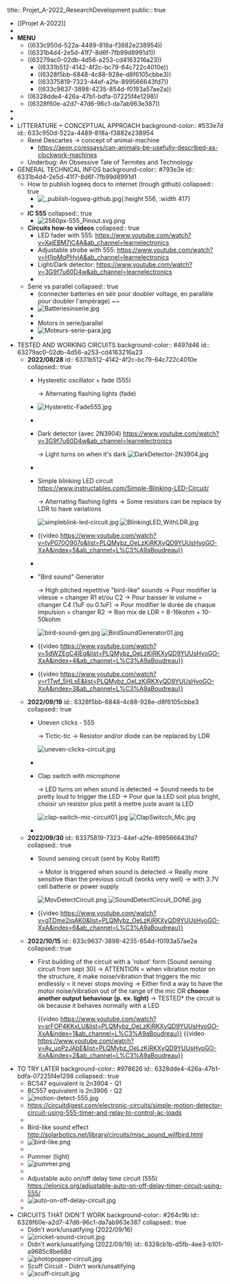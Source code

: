 title:: Projet_A-2022_ResearchDevelopment
public:: true

- [[Projet A-2022]]
-
- __MENU__
	- ((633c950d-522a-4489-818a-f3882e238954))
	- ((6331b4d4-2e5d-41f7-8d6f-7fb99d8991d1))
	- ((63279ac0-02db-4d56-a253-cd4163216a23))
		- ((6331b512-4142-4f2c-bc79-64c722c4010e))
		- ((6328f5bb-6848-4c88-928e-d8f6105cbbe3))
		- ((63375819-7323-44ef-a2fe-899566643fd7))
		- ((633c9637-3898-4235-854d-f0193a57ae2a))
	- ((6328dde4-426a-47b1-bdfa-07225f4e1298))
	- ((6328f60e-a2d7-47d6-96c1-da7ab963e387))
-
-
- LITTERATURE + CONCEPTUAL APPROACH
  background-color:: #533e7d
  id:: 633c950d-522a-4489-818a-f3882e238954
	- René Descartes -> concept of animal-machine
		- https://aeon.co/essays/can-animals-be-usefully-described-as-clockwork-machines
	- Underbug: An Obsessive Tale of Termites and Technology
- GENERAL TECHNICAL INFOS
  background-color:: #793e3e
  id:: 6331b4d4-2e5d-41f7-8d6f-7fb99d8991d1
	- How to publish logseq docs to internet (trough github)
	  collapsed:: true
		- ![_publish-logseq-github.jpg](../assets/_publish-logseq-github_1665944930344_0.jpg){:height 556, :width 417}
		-
	- __IC 555__
	  collapsed:: true
		- ![2560px-555_Pinout.svg.png](../assets/2560px-555_Pinout.svg_1661386060127_0.png)
	- __Circuits how-to videos__
	  collapsed:: true
		- LED fader with 555: https://www.youtube.com/watch?v=XajEBM7iC4A&ab_channel=learnelectronics
		- Adjustable strobe with 555: https://www.youtube.com/watch?v=H1jpMqPHyjA&ab_channel=learnelectronics
		- Light/Dark detector: https://www.youtube.com/watch?v=3G9f7u60D4w&ab_channel=learnelectronics
		-
	- Serie vs parallel
	  collapsed:: true
		- (connecter batteries en séir pour doubler voltage, en parallèle pour doubler l'ampérage) ~~
		- ![Batteriesinserie.jpg](../assets/Batteriesinserie_1665935236596_0.jpg)
		-
		- Motors in serie/parallel
		- ![Moteurs-serie-para.jpg](../assets/Moteurs-serie-para_1665943124271_0.jpg)
		-
- TESTED AND WORKING CIRCUITS
  background-color:: #497d46
  id:: 63279ac0-02db-4d56-a253-cd4163216a23
	- __2022/08/28__
	  id:: 6331b512-4142-4f2c-bc79-64c722c4010e
	  collapsed:: true
		- Hysteretic oscillator + fade (555)
		  
		  -> Alternating flashing lights (fade)
		- ![Hysteretic-Fade555.jpg](../assets/Hysteretic-Fade555_1661704689677_0.jpg)
		-
		- Dark detector (avec 2N3904) https://www.youtube.com/watch?v=3G9f7u60D4w&ab_channel=learnelectronics
		  
		  -> Light turns on when it's dark
		  ![DarkDetector-2N3904.jpg](../assets/DarkDetector-2N3904_1661704721842_0.jpg)
		-
		- Simple blinking LED circuit https://www.instructables.com/Simple-Blinking-LED-Circuit/
		  
		  -> Alternating flashing lights
		  -> Some resistors can be replace by LDR to have variations
		  
		  ![simpleblink-led-circuit.jpg](../assets/simpleblink-led-circuit_1665943204476_0.jpg) 
		  ![BlinkingLED_WithLDR.jpg](../assets/BlinkingLED_WithLDR_1663622597230_0.jpg)
		- {{video https://www.youtube.com/watch?v=tyP070O907o&list=PLQMybz_OeLzKiRKXyQD9YUUsHyoGO-XxA&index=5&ab_channel=L%C3%A9aBoudreau}}
		-
		- "Bird sound" Generator
		  
		  -> High pitched repetitive "bird-like" sounds
		  -> Pour modifier la vitesse = changer R1 et/ou C2
		  -> Pour baisser le volume = changer C4 (1uF ou 0.1uF)
		  -> Pour modifier le durée de chaque impulsion = changer R2
		  -> Bon mix de LDR = 8-16kohm + 10-50kohm
		  
		  ![bird-sound-gen.jpg](../assets/bird-sound-gen_1665943255875_0.jpg) 
		  ![BirdSoundGenerator01.jpg](../assets/BirdSoundGenerator01_1663622562740_0.jpg)
		- {{video https://www.youtube.com/watch?v=5dWZEgC4IEg&list=PLQMybz_OeLzKiRKXyQD9YUUsHyoGO-XxA&index=4&ab_channel=L%C3%A9aBoudreau}}
		- {{video https://www.youtube.com/watch?v=r1Twf_5HLsE&list=PLQMybz_OeLzKiRKXyQD9YUUsHyoGO-XxA&index=3&ab_channel=L%C3%A9aBoudreau}}
	- __2022/09/19__
	  id:: 6328f5bb-6848-4c88-928e-d8f6105cbbe3
	  collapsed:: true
		- Uneven clicks - 555
		  
		  -> Tictic-tic
		  -> Resistor and/or diode can be replaced by LDR
		  
		  ![uneven-clicks-circuit.jpg](../assets/uneven-clicks-circuit_1665943299705_0.jpg)
		-
		- Clap switch with microphone
		  
		  -> LED turns on when sound is detected
		  -> Sound needs to be pretty loud to trigger the LED
		  -> Pour que la LED soit plus bright, choisir un resistor plus petit à mettre juste avant la LED
		  
		  ![clap-switch-mic-circuit01.jpg](../assets/clap-switch-mic-circuit01_1665943344490_0.jpg) 
		  ![ClapSwitcch_Mic.jpg](../assets/ClapSwitcch_Mic_1663969559342_0.jpg)
		-
	- __2022/09/30__
	  id:: 63375819-7323-44ef-a2fe-899566643fd7
	  collapsed:: true
		- Sound sensing circuit (sent by Koby Ratliff)
		  
		  -> Motor is triggered when sound is detected
		  -> Really more sensitive than the previous circuit (works very well)
		  -> with 3.7V cell batterie or power supply
		  
		  ![MovDetectCircuit.png](../assets/MovDetectCircuit_1664571331786_0.png)
		  ![SoundDetectCircuit_DONE.jpg](../assets/SoundDetectCircuit_DONE_1664574804746_0.jpg)
		- {{video https://www.youtube.com/watch?v=gTDme2iqAK0&list=PLQMybz_OeLzKiRKXyQD9YUUsHyoGO-XxA&index=6&ab_channel=L%C3%A9aBoudreau}}
	- __2022/10/15__
	  id:: 633c9637-3898-4235-854d-f0193a57ae2a
	  collapsed:: true
		- First building of the circuit with a 'robot' form [Sound sensing circuit from sept 30]
		  -> ATTENTION = when vibration motor on the structure, it make noise/vibration that triggers the mic endlessly = it never stops moving
		  -> Either find a way to have the motor noise/vibration out of the range of the mic OR __choose another output behaviour (p. ex. light)__
		  -> TESTED* the circuit is ok because it behaves normally with a LED
		  
		  {{video https://www.youtube.com/watch?v=srFOP4KKxLU&list=PLQMybz_OeLzKiRKXyQD9YUUsHyoGO-XxA&index=1&ab_channel=L%C3%A9aBoudreau}}
		  {{video https://www.youtube.com/watch?v=Ay_uoPzJAbE&list=PLQMybz_OeLzKiRKXyQD9YUUsHyoGO-XxA&index=2&ab_channel=L%C3%A9aBoudreau}}
- TO TRY LATER
  background-color:: #978626
  id:: 6328dde4-426a-47b1-bdfa-07225f4e1298
  collapsed:: true
	- BC547 equivalent is 2n3904 - Q1
	- BC557 equivalent is 2n3906 - Q2
	- ![motion-detect-555.jpg](../assets/motion-detect-555_1665943402333_0.jpg)
	- https://circuitdigest.com/electronic-circuits/simple-motion-detector-circuit-using-555-timer-and-relay-to-control-ac-loads
	-
	- Bird-like sound effect http://solarbotics.net/library/circuits/misc_sound_wilfbird.html
	- ![bird-like.png](../assets/bird-like_1661705347629_0.png)
	-
	- Pummer (light)
	- ![pummer.png](../assets/pummer_1661705413008_0.png)
	-
	- Adjustable auto on/off delay time circuit (555) https://elonics.org/adjustable-auto-on-off-delay-timer-circuit-using-555/
	- ![auto-on-off-delay-circuit.jpg](../assets/auto-on-off-delay-circuit_1665943450076_0.jpg)
	-
- CIRCUITS THAT DIDN'T WORK
  background-color:: #264c9b
  id:: 6328f60e-a2d7-47d6-96c1-da7ab963e387
  collapsed:: true
	- Didn't work/unsatifying (2022/09/16)
	- ![cricket-sound-circuit.jpg](../assets/cricket-sound-circuit_1665943499597_0.jpg)
	- Didn't work/unsatifying (2022/09/19)
	  id:: 6328cb1b-d5fb-4ee3-b101-a9685c8be68d
	- ![photopopper-circuit.jpg](../assets/photopopper-circuit_1665943530314_0.jpg)
	- Scuff Circuit - Didn't work/unsatifying
	- ![scuff-circuit.jpg](../assets/scuff-circuit_1665943562387_0.jpg)